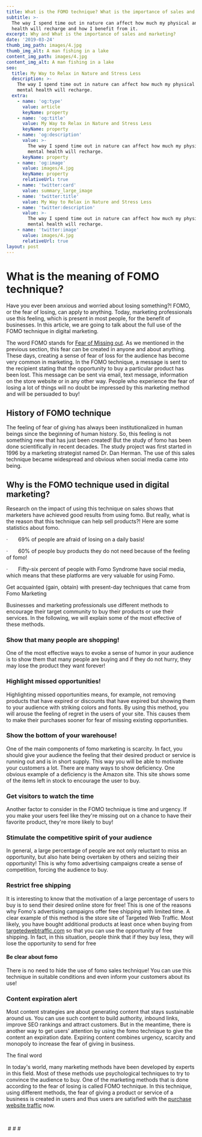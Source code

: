 ```yaml
---
title: What is the FOMO technique? What is the importance of sales and marketing?
subtitle: >-
  The way I spend time out in nature can affect how much my physical and mental
  health will recharge and how I benefit from it.
excerpt: Why and What is the importance of sales and marketing?
date: '2019-03-24'
thumb_img_path: images/4.jpg
thumb_img_alt: A man fishing in a lake
content_img_path: images/4.jpg
content_img_alt: A man fishing in a lake
seo:
  title: My Way to Relax in Nature and Stress Less
  description: >-
    The way I spend time out in nature can affect how much my physical and
    mental health will recharge.
  extra:
    - name: 'og:type'
      value: article
      keyName: property
    - name: 'og:title'
      value: My Way to Relax in Nature and Stress Less
      keyName: property
    - name: 'og:description'
      value: >-
        The way I spend time out in nature can affect how much my physical and
        mental health will recharge.
      keyName: property
    - name: 'og:image'
      value: images/4.jpg
      keyName: property
      relativeUrl: true
    - name: 'twitter:card'
      value: summary_large_image
    - name: 'twitter:title'
      value: My Way to Relax in Nature and Stress Less
    - name: 'twitter:description'
      value: >-
        The way I spend time out in nature can affect how much my physical and
        mental health will recharge.
    - name: 'twitter:image'
      value: images/4.jpg
      relativeUrl: true
layout: post
---
```

# &#xA;What is the meaning of FOMO technique?&#xA;

Have you ever been anxious and worried about losing something?!
FOMO, or the fear of losing, can apply to anything. Today, marketing
professionals use this feeling, which is present in most people, for the
benefit of businesses. In this article, we are going to talk about the full use
of the FOMO technique in digital marketing. 

The word FOMO stands for [Fear of Missing out](https://en.wikipedia.org/wiki/Fear_of_missing_out). As we mentioned in the previous section, this fear can be created in anyone and
about anything. These days, creating a sense of fear of loss for the audience
has become very common in marketing. In the FOMO technique, a message is sent
to the recipient stating that the opportunity to buy a particular product has
been lost. This message can be sent via email, text message, information on the
store website or in any other way. People who experience the fear of losing a
lot of things will no doubt be impressed by this marketing method and will be
persuaded to buy!

## History of FOMO technique

The feeling of fear of giving has always been
institutionalized in human beings since the beginning of human history. So, this
feeling is not something new that has just been created! But the study of fomo has
been done scientifically in recent decades. The study project was first started
in 1996 by a marketing strategist named Dr. Dan Herman. The use of this sales
technique became widespread and obvious when social media came into being.

## Why is the FOMO technique used in digital marketing?

Research on the impact of using this technique on sales
shows that marketers have achieved good results from using fomo. But really,
what is the reason that this technique can help sell products?! Here are some
statistics about fomo.

·      
69% of people are afraid of
losing on a daily basis!

·      
60% of people buy products
they do not need because of the feeling of fomo!

·      
Fifty-six percent of people
with Fomo Syndrome have social media, which means that these platforms are very
valuable for using Fomo.

Get acquainted (gain, obtain) with present-day techniques
that came from Fomo Marketing

Businesses and marketing professionals use different methods
to encourage their target community to buy their products or use their
services. In the following, we will explain some of the most effective of these
methods.

### Show that many people are shopping!

One of the most effective ways to evoke a sense of humor in
your audience is to show them that many people are buying and if they do not
hurry, they may lose the product they want forever!

### Highlight missed opportunities!

Highlighting missed opportunities means, for example, not
removing products that have expired or discounts that have expired but showing
them to your audience with striking colors and fonts. By using this method, you
will arouse the feeling of regret in the users of your site. This causes them
to make their purchases sooner for fear of missing existing opportunities.

### Show the bottom of your warehouse!

One of the main components of fomo marketing is scarcity. In
fact, you should give your audience the feeling that their desired product or
service is running out and is in short supply. This way you will be able to
motivate your customers a lot. There are many ways to show deficiency. One
obvious example of a deficiency is the Amazon site. This site shows some of the
items left in stock to encourage the user to buy.

### Get visitors to watch the time

Another factor to consider in the FOMO technique is time and
urgency. If you make your users feel like they're missing out on a chance to
have their favorite product, they're more likely to buy!

### Stimulate the competitive spirit of your audience

In general, a large percentage of people are not only
reluctant to miss an opportunity, but also hate being overtaken by others and
seizing their opportunity! This is why fomo advertising campaigns create a
sense of competition, forcing the audience to buy.

### Restrict free shipping

It is interesting to know that the motivation of a large percentage of users to buy is to send their desired online store for free! This
is one of the reasons why Fomo's advertising campaigns offer free shipping with limited time. A clear example of this method is the store site of Targeted Web Traffic. Most likely, you have bought additional products at least once when buying from [targetedwebtraffic.com](https://www.targetedwebtraffic.com/?p=56) so that you can use the opportunity of free shipping. In fact, in this situation, people think that if they buy less, they will lose the opportunity
to send for free

#### Be clear about fomo

There is no need to hide the use of fomo sales technique!
You can use this technique in suitable conditions and even inform your
customers about its use!

### Content expiration alert

Most content strategies are about generating content that
stays sustainable around us. You can use such content to build authority,
inbound links, improve SEO rankings and attract customers. But in the meantime,
there is another way to get users' attention by using the fomo technique to
give the content an expiration date. Expiring content combines urgency,
scarcity and monopoly to increase the fear of giving in business.

The final word

In today's world, many marketing methods have been developed by experts in this field. Most of these methods use psychological techniques to
try to convince the audience to buy. One of the marketing methods that is done according to the fear of losing is called FOMO technique. In this technique, using different methods, the fear of giving a product or service of a business is created in users and thus users are satisfied with the [purchase website traffic](https://www.targetedwebtraffic.com/) now.

 

 # # #
